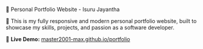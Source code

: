 🚀 Personal Portfolio Website - Isuru Jayantha

🎯 This is my fully responsive and modern personal portfolio website, built to showcase my skills, projects, and passion as a software developer.

🔗 **Live Demo:** [master2001-max.github.io/portfolio](https://master2001-max.github.io/portfolio)